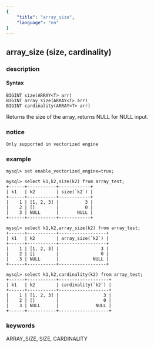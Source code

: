 ```yaml
---
{
    "title": "array_size",
    "language": "en"
}
---
```


<!-- 
Licensed to the Apache Software Foundation (ASF) under one
or more contributor license agreements.  See the NOTICE file
distributed with this work for additional information
regarding copyright ownership.  The ASF licenses this file
to you under the Apache License, Version 2.0 (the
"License"); you may not use this file except in compliance
with the License.  You may obtain a copy of the License at

  http://www.apache.org/licenses/LICENSE-2.0

Unless required by applicable law or agreed to in writing,
software distributed under the License is distributed on an
"AS IS" BASIS, WITHOUT WARRANTIES OR CONDITIONS OF ANY
KIND, either express or implied.  See the License for the
specific language governing permissions and limitations
under the License.
-->
<version since="1.2.0">

## array_size (size, cardinality)

### description

#### Syntax

```
BIGINT size(ARRAY<T> arr) 
BIGINT array_size(ARRAY<T> arr) 
BIGINT cardinality(ARRAY<T> arr)
```

Returns the size of the array, returns NULL for NULL input.

### notice

`Only supported in vectorized engine`

### example

```
mysql> set enable_vectorized_engine=true;

mysql> select k1,k2,size(k2) from array_test;
+------+-----------+------------+
| k1   | k2        | size(`k2`) |
+------+-----------+------------+
|    1 | [1, 2, 3] |          3 |
|    2 | []        |          0 |
|    3 | NULL      |       NULL |
+------+-----------+------------+

mysql> select k1,k2,array_size(k2) from array_test;
+------+-----------+------------------+
| k1   | k2        | array_size(`k2`) |
+------+-----------+------------------+
|    1 | [1, 2, 3] |                3 |
|    2 | []        |                0 |
|    3 | NULL      |             NULL |
+------+-----------+------------------+

mysql> select k1,k2,cardinality(k2) from array_test;
+------+-----------+-------------------+
| k1   | k2        | cardinality(`k2`) |
+------+-----------+-------------------+
|    1 | [1, 2, 3] |                 3 |
|    2 | []        |                 0 |
|    3 | NULL      |              NULL |
+------+-----------+-------------------+

```

### keywords

ARRAY_SIZE, SIZE, CARDINALITY

</version>
